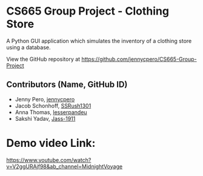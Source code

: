 # CS665 Group Project - Clothing Store
A Python GUI application which simulates the inventory of a clothing store using a database.

View the GitHub repository at https://github.com/jennycpero/CS665-Group-Project

## Contributors (Name, GitHub ID)
- Jenny Pero, [jennycpero](https://github.com/jennycpero)
- Jacob Schonhoff, [SSRush1301](https://github.com/SSRush1301)
- Anna Thomas, [lesserpandeu](https://github.com/lesserpandeu)
- Sakshi Yadav, [Jass-1911](https://github.com/Jass-1911)

# Demo video Link:
https://www.youtube.com/watch?v=V2ggURAjf98&ab_channel=MidnightVoyage


 
